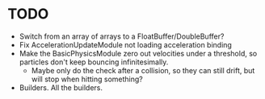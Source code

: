 # TODO
- Switch from an array of arrays to a FloatBuffer/DoubleBuffer?
- Fix AccelerationUpdateModule not loading acceleration binding
- Make the BasicPhysicsModule zero out velocities under a threshold, so particles don't keep bouncing infinitesimally.
  - Maybe only do the check after a collision, so they can still drift, but will stop when hitting something?
- Builders. All the builders.